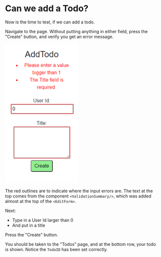 # Can we add a Todo?

Now is the time to test, if we can add a todo.

Navigate to the page. Without putting anything in either field, press the "Create" button, and verify you get an error message.

![img.png](Resources/ErrorMsg.png)

The red outlines are to indicate where the input errors are. The text at the top comes from the component `<ValidationSummary/>`, 
which was added almost at the top of the `<EditForm>`.

Next:
* Type in a User Id larger than 0
* And put in a title

Press the "Create" button.

You should be taken to the "Todos" page, and at the bottom row, your todo is shown. Notice the `TodoID` has been set correctly.